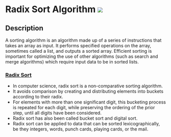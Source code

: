 # Radix Sort Algorithm [![](https://img.shields.io/badge/Robert-Muraru-blue)](https://robert-muraru-portfolio.herokuapp.com/)


## Description
A sorting algorithm is an algorithm made up of a series of instructions that takes an array as input. It performs specified operations on the array, sometimes called a list, and outputs a sorted array.
 Efficient sorting is important for optimizing the use of other algorithms (such as search and merge algorithms) which require input data to be in sorted lists.

### [Radix Sort](https://en.wikipedia.org/wiki/Radix_sort)
* In computer science, radix sort is a non-comparative sorting algorithm.
* It avoids comparison by creating and distributing elements into buckets according to their radix.
* For elements with more than one significant digit, this bucketing process is repeated for each digit, while preserving the ordering of the prior step, until all digits have been considered.
* Radix sort has also been called bucket sort and digital sort.
* Radix sort can be applied to data that can be sorted lexicographically, be they integers, words, punch cards, playing cards, or the mail.